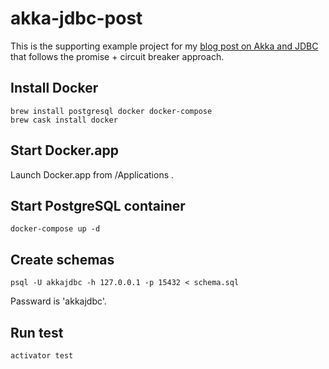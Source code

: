 akka-jdbc-post
====
This is the supporting example project for my [blog post on Akka and JDBC](http://noisycode.com/blog/2014/07/27/akka-and-jdbc-to-services/) that follows the promise + circuit breaker approach.

## Install Docker

```
brew install postgresql docker docker-compose
brew cask install docker
```
## Start Docker.app

Launch Docker.app from /Applications .

## Start PostgreSQL container

```
docker-compose up -d
```

## Create schemas

```
psql -U akkajdbc -h 127.0.0.1 -p 15432 < schema.sql
```

Passward is 'akkajdbc'.

## Run test

```
activator test
```


